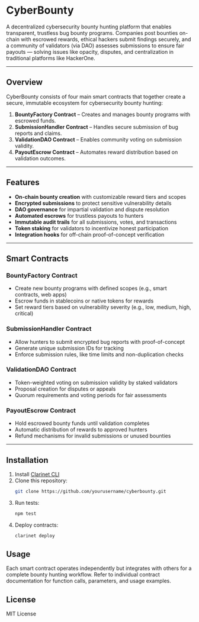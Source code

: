 # CyberBounty

A decentralized cybersecurity bounty hunting platform that enables transparent, trustless bug bounty programs. Companies post bounties on-chain with escrowed rewards, ethical hackers submit findings securely, and a community of validators (via DAO) assesses submissions to ensure fair payouts — solving issues like opacity, disputes, and centralization in traditional platforms like HackerOne.

---

## Overview

CyberBounty consists of four main smart contracts that together create a secure, immutable ecosystem for cybersecurity bounty hunting:

1. **BountyFactory Contract** – Creates and manages bounty programs with escrowed funds.
2. **SubmissionHandler Contract** – Handles secure submission of bug reports and claims.
3. **ValidationDAO Contract** – Enables community voting on submission validity.
4. **PayoutEscrow Contract** – Automates reward distribution based on validation outcomes.

---

## Features

- **On-chain bounty creation** with customizable reward tiers and scopes  
- **Encrypted submissions** to protect sensitive vulnerability details  
- **DAO governance** for impartial validation and dispute resolution  
- **Automated escrows** for trustless payouts to hunters  
- **Immutable audit trails** for all submissions, votes, and transactions  
- **Token staking** for validators to incentivize honest participation  
- **Integration hooks** for off-chain proof-of-concept verification  

---

## Smart Contracts

### BountyFactory Contract
- Create new bounty programs with defined scopes (e.g., smart contracts, web apps)
- Escrow funds in stablecoins or native tokens for rewards
- Set reward tiers based on vulnerability severity (e.g., low, medium, high, critical)

### SubmissionHandler Contract
- Allow hunters to submit encrypted bug reports with proof-of-concept
- Generate unique submission IDs for tracking
- Enforce submission rules, like time limits and non-duplication checks

### ValidationDAO Contract
- Token-weighted voting on submission validity by staked validators
- Proposal creation for disputes or appeals
- Quorum requirements and voting periods for fair assessments

### PayoutEscrow Contract
- Hold escrowed bounty funds until validation completes
- Automatic distribution of rewards to approved hunters
- Refund mechanisms for invalid submissions or unused bounties

---

## Installation

1. Install [Clarinet CLI](https://docs.hiro.so/clarinet/getting-started)
2. Clone this repository:
   ```bash
   git clone https://github.com/yourusername/cyberbounty.git
   ```
3. Run tests:
    ```bash
    npm test
    ```
4. Deploy contracts:
    ```bash
    clarinet deploy
    ```

## Usage

Each smart contract operates independently but integrates with others for a complete bounty hunting workflow. Refer to individual contract documentation for function calls, parameters, and usage examples.

## License

MIT License